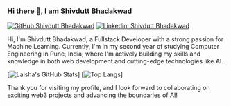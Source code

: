 ### Hi there 👋, I am Shivdutt Bhadakwad
[![GitHub Shivdutt Bhadakwad](https://img.shields.io/github/followers/laishawadhwa?label=follow&style=social)](https://github.com/shivdutt-B)
[![Linkedin: Shivdutt Bhadakwad](https://img.shields.io/badge/-Laisha%20Wadhwa-blue?style=flat-square&logo=Linkedin&logoColor=white&link=https://www.linkedin.com/in/shivdutt-bhadakwad-07a462280/)](https://www.linkedin.com/in/shivdutt-bhadakwad-07a462280/)

  
Hi, I'm Shivdutt Bhadakwad, a Fullstack Developer with a strong passion for Machine Learning.
Currently, I'm in my second year of studying Computer Engineering in Pune, India, where I'm actively building my skills and knowledge in both web development and cutting-edge technologies like AI.
<!--
**laishawadhwa/laishawadhwa** is a ✨ _special_ ✨ repository because its `README.md` (this file) appears on your GitHub profile.

Here are some ideas to get you started:

- 🔭 I’m currently working on ...
- 🌱 I’m currently learning ...
- 👯 I’m looking to collaborate on ...
- 🤔 I’m looking for help with ...
- 💬 Ask me about ...
- 📫 How to reach me: ...
- 😄 Pronouns: ...
- ⚡ Fun fact: ...
-->

[![Laisha's GitHub Stats](https://github-readme-stats.vercel.app/api?username=shivdutt-B&hide=issues&count_private=true&show_icons=true&theme=calm)]
[![Top Langs](https://github-readme-stats.vercel.app/api/top-langs/?username=shivdutt-B&layout=compact&theme=calm)]

Thank you for visiting my profile, and I look forward to collaborating on exciting web3 projects and advancing the boundaries of AI!
